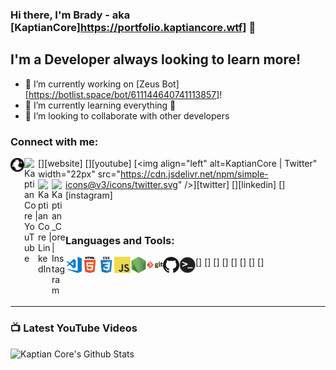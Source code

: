 ### Hi there, I'm Brady - aka [KaptianCore]https://portfolio.kaptiancore.wtf] 👋

## I'm a Developer always looking to learn more!
- 🔭 I’m currently working on [Zeus Bot][https://botlist.space/bot/611144640741113857]!
- 🌱 I’m currently learning everything 🤣
- 👯 I’m looking to collaborate with other developers

### Connect with me:

[<img align="left" alt="https://portfolio.kaptiancore.wtf" width="22px" src="https://raw.githubusercontent.com/iconic/open-iconic/master/svg/globe.svg" />][website]
[<img align="left" alt="KaptianCore | YouTube" width="22px" src="https://cdn.jsdelivr.net/npm/simple-icons@v3/icons/youtube.svg" />][youtube]
[<img align="left" alt=KaptianCore | Twitter" width="22px" src="https://cdn.jsdelivr.net/npm/simple-icons@v3/icons/twitter.svg" />][twitter]
[<img align="left" alt="KaptianCore | LinkedIn" width="22px" src="https://cdn.jsdelivr.net/npm/simple-icons@v3/icons/linkedin.svg" />][linkedin]
[<img align="left" alt="Kaptian_Core | Instagram" width="22px" src="https://cdn.jsdelivr.net/npm/simple-icons@v3/icons/instagram.svg" />][instagram]

<br />

### Languages and Tools:

[<img align="left" alt="Visual Studio Code" width="26px" src="https://raw.githubusercontent.com/github/explore/80688e429a7d4ef2fca1e82350fe8e3517d3494d/topics/visual-studio-code/visual-studio-code.png" />]
[<img align="left" alt="HTML5" width="26px" src="https://raw.githubusercontent.com/github/explore/80688e429a7d4ef2fca1e82350fe8e3517d3494d/topics/html/html.png" />]
[<img align="left" alt="CSS3" width="26px" src="https://raw.githubusercontent.com/github/explore/80688e429a7d4ef2fca1e82350fe8e3517d3494d/topics/css/css.png" />]
[<img align="left" alt="JavaScript" width="26px" src="https://raw.githubusercontent.com/github/explore/80688e429a7d4ef2fca1e82350fe8e3517d3494d/topics/javascript/javascript.png" />]
[<img align="left" alt="Node.js" width="26px" src="https://raw.githubusercontent.com/github/explore/80688e429a7d4ef2fca1e82350fe8e3517d3494d/topics/nodejs/nodejs.png" />]
[<img align="left" alt="Git" width="26px" src="https://raw.githubusercontent.com/github/explore/80688e429a7d4ef2fca1e82350fe8e3517d3494d/topics/git/git.png" />]
[<img align="left" alt="GitHub" width="26px" src="https://raw.githubusercontent.com/github/explore/78df643247d429f6cc873026c0622819ad797942/topics/github/github.png" />]
[<img align="left" alt="HTML5" width="26px" src="https://raw.githubusercontent.com/github/explore/80688e429a7d4ef2fca1e82350fe8e3517d3494d/topics/terminal/terminal.png" />]

<br />
<br />

---

### 📺 Latest YouTube Videos
<!-- YOUTUBE:START -->
<!-- YOUTUBE:END -->

<img align="left" alt="Kaptian Core's Github Stats" src="https://github-readme-stats.vercel.app/api?username=KaptianCore&show_icons=true&hide_border=true" />

